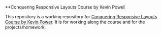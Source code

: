 **Conquering Responsive Layouts Course by Kevin Powell

This repository is a working repository for [Conquering Responsive Layouts Course by Kevin Power](https://courses.kevinpowell.co/conquering-responsive-layouts). It is for working along the course and for the projects/homework. 
